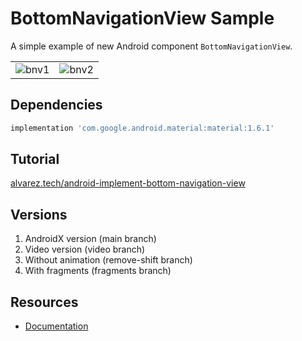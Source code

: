 # BottomNavigationView Sample

A simple example of new Android component `BottomNavigationView`.

<table border="0">
<tr>
<td>
<img alt="bnv1" src="https://user-images.githubusercontent.com/1444991/27511865-24234944-58fd-11e7-89a7-cb5262b4d307.png">
</td>
<td>
<img alt="bnv2" src="https://user-images.githubusercontent.com/1444991/27511866-245b9f2e-58fd-11e7-83af-afe00acdf55c.png">
</td>
</tr>
</table>

## Dependencies

```groovy
implementation 'com.google.android.material:material:1.6.1'
```

## Tutorial

[alvarez.tech/android-implement-bottom-navigation-view](https://alvarez.tech/android-implement-bottom-navigation-view)

## Versions

1. AndroidX version (main branch)
2. Video version (video branch)
3. Without animation (remove-shift branch)
4. With fragments (fragments branch)

## Resources

* [Documentation](https://developer.android.com/reference/com/google/android/material/bottomnavigation/BottomNavigationView)
